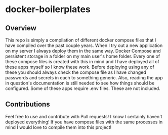 # docker-boilerplates

## Overview

This repo is simply a compilation of different docker compose files that I have compiled over the past couple years. When I try out a new application on my server I always deploy them in the same way. Docker Compose and persistent storage in a folder on my main user's home folder. Every one of these compose files is created with this in mind and I have deployed all of these apps myself so I know these work. Before deploying using any of these you should always check the compose file as I have changed passwords and secrets in each to something generic. Also, reading the app in question's documentation is still needed to see how things should be configured. Some of these apps require .env files. These are not included. 

## Contributions

Feel free to use and contribute with Pull requests! I know I certainly haven't deployed everything! If you have compose files with the same processes in mind I would love to compile them into this project!

